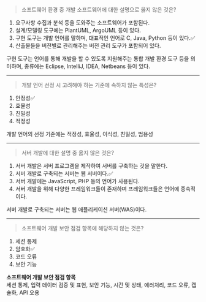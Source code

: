 >소프트웨어 환경 중 개발 소프트웨어에 대한 설명으로 옳지 않은 것은?
1. 요구사항 수집과 분석 등을 도와주는 소프트웨어가 포함된다.
2. 설계/모델링 도구에는 PlantUML, ArgoUML 등이 있다.
3. 구현 도구는 개발 언어를 말하며, 대표적인 언어로 C, Java, Python 등이 있다.✅
4. 산출물들을 버전별로 관리해주는 버전 관리 도구가 포함되어 있다.

구현 도구는 언어를 통해 개발을 할 수 있도록 지원해주는 통합 개발 환경 도구 등을 의미하며, 종류에는 Eclipse, IntelliJ, IDEA, Netbeans 등이 있다.

---
>개발 언어 선정 시 고려해야 하는 기준에 속하지 않는 특성은?
1. 안정성✅
2. 효율성
3. 친밀성
4. 적정성

개발 언어의 선정 기준에는 적정성, 효율성, 이식성, 친밀성, 범용성

---
>서버 개발에 대한 설명 중 옳지 않은 것은?
1. 서버 개발은 서버 프로그램을 제작하여 서버를 구축하는 것을 말한다.
2. 서버 개발로 구축되는 서버는 웹 서버이다.✅
3. 서버 개발에는 JavaScript, PHP 등의 언어가 사용된다.
4. 서버 개발을 위해 다양한 프레임워크들이 존재하며 프레임워크들은 언어에 종속적이다.

서버 개발로 구축되는 서버는 웹 애플리케이션 서버(WAS)이다.

---
>소프트웨어 개발 보안 점검 항목에 해당하지 않는 것은?
1. 세션 통제
2. 암호화✅
3. 코드 오류
4. 보안 기능

**소프트웨어 개발 보안 점검 항목**   
세션 통제, 입력 데이터 검증 및 표현, 보안 기능, 시간 및 상태, 에러처리, 코드 오류, 캡슐화, API 오용
